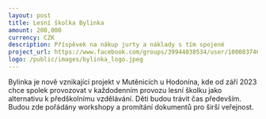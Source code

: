```yaml
---
layout: post
title: Lesní školka Bylinka
amount: 200,000
currency: CZK
description: Příspěvek na nákup jurty a náklady s tím spojené
project_url: https://www.facebook.com/groups/39944038534/user/100083746612751/
logo: /public/images/bylinka_logo.jpeg
---
```


Bylinka je nově vznikající projekt v Mutěnicích u Hodonína, kde od září 2023 chce spolek provozovat v každodenním provozu lesní školku jako alternativu k předškolnímu vzdělávání. Děti budou trávit čas především. Budou zde pořádány workshopy a promítání dokumentů pro širší veřejnost.
